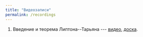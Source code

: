 ```yaml
---
title: "Видеозаписи"
permalink: /recordings
---
```


1. Введение и теорема Липтона--Тарьяна --- [видео](https://drive.google.com/file/d/1RXC171bbQnui_-lpQU6ZCwRgLc0E3Bqb/view?usp=sharing), [доска]({{site.baseurl}}/whiteboard/lec1.pdf).